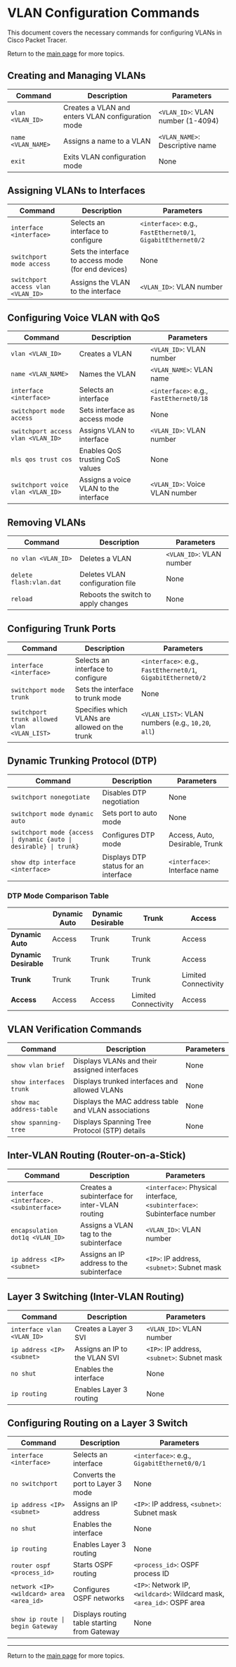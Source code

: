 # VLAN Configuration Commands

This document covers the necessary commands for configuring VLANs in Cisco Packet Tracer.

Return to the [main page](README.md) for more topics.

## Creating and Managing VLANs

| Command | Description | Parameters |
|---------|------------|------------|
| `vlan <VLAN_ID>` | Creates a VLAN and enters VLAN configuration mode | `<VLAN_ID>`: VLAN number (1-4094) |
| `name <VLAN_NAME>` | Assigns a name to a VLAN | `<VLAN_NAME>`: Descriptive name |
| `exit` | Exits VLAN configuration mode | None |

## Assigning VLANs to Interfaces

| Command | Description | Parameters |
|---------|------------|------------|
| `interface <interface>` | Selects an interface to configure | `<interface>`: e.g., `FastEthernet0/1`, `GigabitEthernet0/2` |
| `switchport mode access` | Sets the interface to access mode (for end devices) | None |
| `switchport access vlan <VLAN_ID>` | Assigns the VLAN to the interface | `<VLAN_ID>`: VLAN number |

## Configuring Voice VLAN with QoS

| Command | Description | Parameters |
|---------|------------|------------|
| `vlan <VLAN_ID>` | Creates a VLAN | `<VLAN_ID>`: VLAN number |
| `name <VLAN_NAME>` | Names the VLAN | `<VLAN_NAME>`: VLAN name |
| `interface <interface>` | Selects an interface | `<interface>`: e.g., `FastEthernet0/18` |
| `switchport mode access` | Sets interface as access mode | None |
| `switchport access vlan <VLAN_ID>` | Assigns VLAN to interface | `<VLAN_ID>`: VLAN number |
| `mls qos trust cos` | Enables QoS trusting CoS values | None |
| `switchport voice vlan <VLAN_ID>` | Assigns a voice VLAN to the interface | `<VLAN_ID>`: Voice VLAN number |

## Removing VLANs

| Command | Description | Parameters |
|---------|------------|------------|
| `no vlan <VLAN_ID>` | Deletes a VLAN | `<VLAN_ID>`: VLAN number |
| `delete flash:vlan.dat` | Deletes VLAN configuration file | None |
| `reload` | Reboots the switch to apply changes | None |

## Configuring Trunk Ports

| Command | Description | Parameters |
|---------|------------|------------|
| `interface <interface>` | Selects an interface to configure | `<interface>`: e.g., `FastEthernet0/1`, `GigabitEthernet0/2` |
| `switchport mode trunk` | Sets the interface to trunk mode | None |
| `switchport trunk allowed vlan <VLAN_LIST>` | Specifies which VLANs are allowed on the trunk | `<VLAN_LIST>`: VLAN numbers (e.g., `10,20`, `all`) |

## Dynamic Trunking Protocol (DTP)

| Command | Description | Parameters |
|---------|------------|------------|
| `switchport nonegotiate` | Disables DTP negotiation | None |
| `switchport mode dynamic auto` | Sets port to auto mode | None |
| `switchport mode {access \| dynamic {auto \| desirable} \| trunk}` | Configures DTP mode | Access, Auto, Desirable, Trunk |
| `show dtp interface <interface>` | Displays DTP status for an interface | `<interface>`: Interface name |

### DTP Mode Comparison Table

|  | Dynamic Auto | Dynamic Desirable | Trunk | Access |
|---|---|---|---|---|
| **Dynamic Auto** | Access | Trunk | Trunk | Access |
| **Dynamic Desirable** | Trunk | Trunk | Trunk | Access |
| **Trunk** | Trunk | Trunk | Trunk | Limited Connectivity |
| **Access** | Access | Access | Limited Connectivity | Access |

## VLAN Verification Commands

| Command | Description | Parameters |
|---------|------------|------------|
| `show vlan brief` | Displays VLANs and their assigned interfaces | None |
| `show interfaces trunk` | Displays trunked interfaces and allowed VLANs | None |
| `show mac address-table` | Displays the MAC address table and VLAN associations | None |
| `show spanning-tree` | Displays Spanning Tree Protocol (STP) details | None |

## Inter-VLAN Routing (Router-on-a-Stick)

| Command | Description | Parameters |
|---------|------------|------------|
| `interface <interface>.<subinterface>` | Creates a subinterface for inter-VLAN routing | `<interface>`: Physical interface, `<subinterface>`: Subinterface number |
| `encapsulation dot1q <VLAN_ID>` | Assigns a VLAN tag to the subinterface | `<VLAN_ID>`: VLAN number |
| `ip address <IP> <subnet>` | Assigns an IP address to the subinterface | `<IP>`: IP address, `<subnet>`: Subnet mask |

## Layer 3 Switching (Inter-VLAN Routing)

| Command | Description | Parameters |
|---------|------------|------------|
| `interface vlan <VLAN_ID>` | Creates a Layer 3 SVI | `<VLAN_ID>`: VLAN number |
| `ip address <IP> <subnet>` | Assigns an IP to the VLAN SVI | `<IP>`: IP address, `<subnet>`: Subnet mask |
| `no shut` | Enables the interface | None |
| `ip routing` | Enables Layer 3 routing | None |

## Configuring Routing on a Layer 3 Switch

| Command | Description | Parameters |
|---------|------------|------------|
| `interface <interface>` | Selects an interface | `<interface>`: e.g., `GigabitEthernet0/0/1` |
| `no switchport` | Converts the port to Layer 3 mode | None |
| `ip address <IP> <subnet>` | Assigns an IP address | `<IP>`: IP address, `<subnet>`: Subnet mask |
| `no shut` | Enables the interface | None |
| `ip routing` | Enables Layer 3 routing | None |
| `router ospf <process_id>` | Starts OSPF routing | `<process_id>`: OSPF process ID |
| `network <IP> <wildcard> area <area_id>` | Configures OSPF networks | `<IP>`: Network IP, `<wildcard>`: Wildcard mask, `<area_id>`: OSPF area |
| `show ip route \| begin Gateway` | Displays routing table starting from Gateway | None |

---

Return to the [main page](README.md) for more topics.
